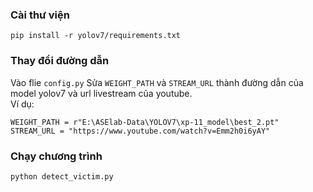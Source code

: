 ### Cài thư viện
`pip install -r yolov7/requirements.txt`

### Thay đổi đường dẫn
Vào flie `config.py` Sửa `WEIGHT_PATH` và `STREAM_URL` thành đường dẫn của model yolov7 và url livestream của youtube.\
Ví dụ:
```
WEIGHT_PATH = r"E:\ASElab-Data\YOLOV7\xp-11_model\best_2.pt"
STREAM_URL = "https://www.youtube.com/watch?v=Emm2h0i6yAY"
```
### Chạy chương trình

```
python detect_victim.py
```

